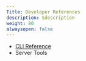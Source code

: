 ```yaml
---
Title: Developer References
description: $description
weight: 80
alwaysopen: false
---
```


-   [CLI
    Reference](/redis-enterprise-documentation/references/rladmin-command-line-interface-cli/)
-   Server Tools
